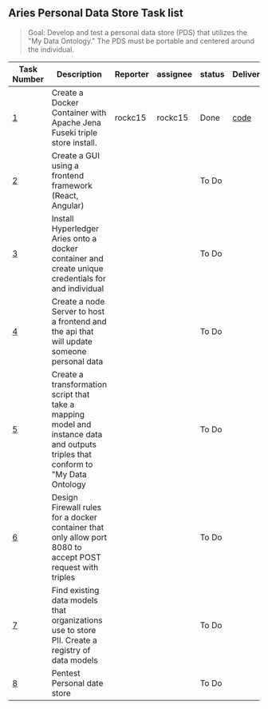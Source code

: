 ## Aries Personal Data Store Task list 
> Goal: Develop and test a personal data store (PDS) that utilizes the "My Data Ontology." The PDS must be portable and centered around the individual. 

| Task Number | Description                                                                                                                      | Reporter | assignee | status | Deliverable |
| ----------- | -------------------------------------------------------------------------------------------------------------------------------- | -------- | -------- | ------ | ----------- |
| [1](https://github.com/I-AM-project/tasks-for-volunteers/tree/main/Aries-Personal-Data-Store/task_1)           | Create a Docker Container with Apache  Jena Fuseki triple store install.                                                         | rockc15        |   rockc15       | Done  |  [code](https://github.com/I-AM-project/Aries-storage)           |
| [2](https://github.com/I-AM-project/tasks-for-volunteers/tree/main/Aries-Personal-Data-Store/task_2)           | Create a GUI using a frontend framework  (React, Angular)                                                                        |          |          | To Do  |             |
| [3](https://github.com/I-AM-project/tasks-for-volunteers/tree/main/Aries-Personal-Data-Store/task_3)           | Install Hyperledger Aries onto a docker container and  create unique credentials for and individual                              |          |          | To Do  |             |
| [4](https://github.com/I-AM-project/tasks-for-volunteers/tree/main/Aries-Personal-Data-Store/task_4)           | Create a node Server to host a frontend and the api that will update someone personal data                                       |          |          | To Do  |             |
| [5](https://github.com/I-AM-project/tasks-for-volunteers/tree/main/Aries-Personal-Data-Store/task_5)           | Create a transformation script that take a mapping model and instance data and outputs triples that conform to "My Data Ontology |          |          | To Do  |             |
| [6](https://github.com/I-AM-project/tasks-for-volunteers/tree/main/Aries-Personal-Data-Store/task_6)           | Design Firewall rules for a docker container that only allow port 8080 to accept POST request with triples                       |          |          | To Do  |             |
| [7](https://github.com/I-AM-project/tasks-for-volunteers/tree/main/Aries-Personal-Data-Store/task_7)           | Find existing data models that organizations use to store PII. Create a registry of data models                                  |          |          | To Do  |             |
| [8](https://github.com/I-AM-project/tasks-for-volunteers/tree/main/Aries-Personal-Data-Store/task_8)           | Pentest Personal date store                                                                                                      |          |          | To Do  |             |
